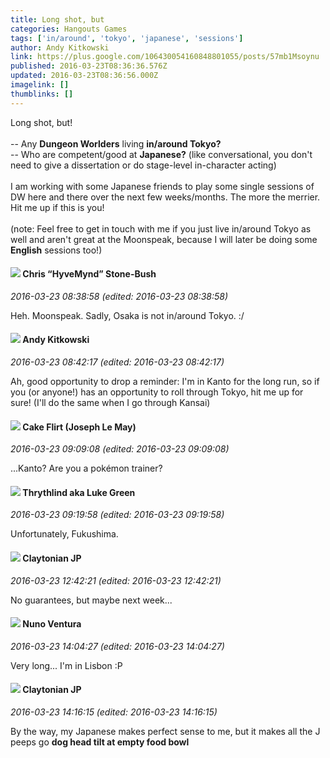 ```yaml
---
title: Long shot, but
categories: Hangouts Games
tags: ['in/around', 'tokyo', 'japanese', 'sessions']
author: Andy Kitkowski
link: https://plus.google.com/106430054160848801055/posts/57mb1Msoynu
published: 2016-03-23T08:36:36.576Z
updated: 2016-03-23T08:36:56.000Z
imagelink: []
thumblinks: []
---
```


Long shot, but!<br /><br />-- Any <b>Dungeon Worlders</b> living <b>in/around Tokyo?</b><br />-- Who are competent/good at <b>Japanese?</b> (like conversational, you don&#39;t need to give a dissertation or do stage-level in-character acting)<br /><br />I am working with some Japanese friends to play some single sessions of DW here and there over the next few weeks/months. The more the merrier. Hit me up if this is you!<br /><br />(note: Feel free to get in touch with me if you just live in/around Tokyo as well and aren&#39;t great at the Moonspeak, because I will later be doing some <b>English</b> sessions too!)
<div id='comment z12ff1tommb2uvnks22pe3kwfv33xnmcy'>
  <h4><img src='{{site.baseurl}}//images/avatars/108053817066303198241_photo.jpg'> Chris “HyveMynd” Stone-Bush</h4>
      <p><cite>2016-03-23 08:38:58 (edited: 2016-03-23 08:38:58)</cite></p>
        <p>Heh. Moonspeak. Sadly, Osaka is not in/around Tokyo. :/</p>
</div>
        

<div id='comment z12ff1tommb2uvnks22pe3kwfv33xnmcy'>
  <h4><img src='{{site.baseurl}}//images/avatars/106430054160848801055_photo.jpg'> Andy Kitkowski</h4>
      <p><cite>2016-03-23 08:42:17 (edited: 2016-03-23 08:42:17)</cite></p>
        <p>Ah, good opportunity to drop a reminder: I&#39;m in Kanto for the long run, so if you (or anyone!) has an opportunity to roll through Tokyo, hit me up for sure! (I&#39;ll do the same when I go through Kansai)</p>
</div>
        

<div id='comment z12ff1tommb2uvnks22pe3kwfv33xnmcy'>
  <h4><img src='{{site.baseurl}}//images/avatars/118274317738578754478_photo.jpg'> Cake Flirt (Joseph Le May)</h4>
      <p><cite>2016-03-23 09:09:08 (edited: 2016-03-23 09:09:08)</cite></p>
        <p>...Kanto? Are you a pokémon trainer?</p>
</div>
        

<div id='comment z12ff1tommb2uvnks22pe3kwfv33xnmcy'>
  <h4><img src='{{site.baseurl}}//images/avatars/106241934410359097878_photo.jpg'> Thrythlind aka Luke Green</h4>
      <p><cite>2016-03-23 09:19:58 (edited: 2016-03-23 09:19:58)</cite></p>
        <p>Unfortunately, Fukushima.</p>
</div>
        

<div id='comment z12ff1tommb2uvnks22pe3kwfv33xnmcy'>
  <h4><img src='{{site.baseurl}}//images/avatars/113038731865376814003_photo.jpg'> Claytonian JP</h4>
      <p><cite>2016-03-23 12:42:21 (edited: 2016-03-23 12:42:21)</cite></p>
        <p>No guarantees, but maybe next week...</p>
</div>
        

<div id='comment z12ff1tommb2uvnks22pe3kwfv33xnmcy'>
  <h4><img src='{{site.baseurl}}//images/avatars/100324320249064816126_photo.jpg'> Nuno Ventura</h4>
      <p><cite>2016-03-23 14:04:27 (edited: 2016-03-23 14:04:27)</cite></p>
        <p>Very long...  I&#39;m in Lisbon :P</p>
</div>
        

<div id='comment z12ff1tommb2uvnks22pe3kwfv33xnmcy'>
  <h4><img src='{{site.baseurl}}//images/avatars/113038731865376814003_photo.jpg'> Claytonian JP</h4>
      <p><cite>2016-03-23 14:16:15 (edited: 2016-03-23 14:16:15)</cite></p>
        <p>By the way, my Japanese makes perfect sense to me, but it makes all the J peeps go <b>dog head tilt at empty food bowl</b></p>
</div>
        